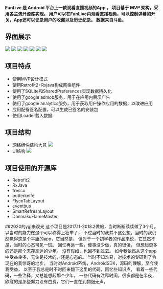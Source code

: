 **FunLive 是 Android 平台上一款观看直播视频的App 。
项目基于 MVP 架构，采用各主流开源库实现。
用户可以在FunLive内观看直播视频，可以控制弹幕的开关，App还可以记录用户的收藏以及历史纪录。
数据来自斗鱼。**

## 界面展示
![](https://github.com/YGLLL/FunLive/blob/master/screenshot/1.jpg)
![](https://github.com/YGLLL/FunLive/blob/master/screenshot/2.jpg)
![](https://github.com/YGLLL/FunLive/blob/master/screenshot/3.jpg)
![](https://github.com/YGLLL/FunLive/blob/master/screenshot/4.jpg)
![](https://github.com/YGLLL/FunLive/blob/master/screenshot/6.jpg)
![](https://github.com/YGLLL/FunLive/blob/master/screenshot/7.jpg)
![](https://github.com/YGLLL/FunLive/blob/master/screenshot/5.jpg)

## 项目特点
- 使用MVP设计模式
- 使用Retrofit2+Rxjava构成网络组件
- 使用了SQLite和SharedPreferences实现数据持久化
- 使用了google admob服务，用于在应用内展示广告
- 使用了google analytics服务，用于获取用户操作应用的数据，以改进应用
- 应用配备签名配置，可以生成已签名的安装包
- 使用Loader载入数据

## 项目结构
- 网络组件结构大意
![](https://github.com/YGLLL/FunLive/blob/master/screenshot/Retrofit2.jpg)
- UI结构
![](https://github.com/YGLLL/FunLive/blob/master/screenshot/MainActivity.jpg)

## 项目使用的开源库
- Retrofit2
- RxJava
- fresco
- butterknife
- FlycoTabLayout
- eventbus
- SmartRefreshLayout
- DanmakuFlameMaster

##2020的ygl来观光
这个项目是2017.11-2018.2做的，当时断断续续做了3个月。
以当时的能力做这个可以称得上壮举了，
不过当时的我并不这么想，当时的我仍然觉得这是个平庸的app，它当然是，
但对于一个初学者的作品来说，它显然不是，当时的心态可见一斑。
回忆再远一些，傻事没少做，真的很傻，
但想起更多的还是那个志存高远的少年。
没有假如，也回不到过去。
如今我依然从这个app中受益良多，无论是技术的，还是心态的。
当时不知难易，对技术的专研到了令现在的我惊讶的地步，
当时对Android系统，AndroidSDK，源码的理解，至今使我受益，
以至于我总是时不时回来翻下这里的代码，回忆些知识点，
看着一些代码，一些注释，又总能想起那个少年，
一些代码有注释时间，很多都是在半夜，
欣慰的是那些努力没有白费，它们一直在润物细无声。
